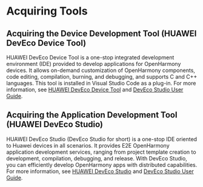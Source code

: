 # Acquiring Tools

## Acquiring the Device Development Tool (HUAWEI DevEco Device Tool)

HUAWEI DevEco Device Tool is a one-stop integrated development environment (IDE) provided to develop applications for OpenHarmony devices. It allows on-demand customization of OpenHarmony components, code editing, compilation, burning, and debugging, and supports C and C++ languages. This tool is installed in Visual Studio Code as a plug-in. For more information, see [HUAWEI DevEco Device Tool](https://device.harmonyos.com/en/develop/ide) and [DevEco Studio User Guide](https://device.harmonyos.com/en/docs/documentation/guide/service_introduction-0000001050166905).

## Acquiring the Application Development Tool (HUAWEI DevEco Studio)

HUAWEI DevEco Studio (DevEco Studio for short) is a one-stop IDE oriented to Huawei devices in all scenarios. It provides E2E OpenHarmony application development services, ranging from project template creation to development, compilation, debugging, and release. With DevEco Studio, you can efficiently develop OpenHarmony apps with distributed capabilities. For more information, see [HUAWEI DevEco Studio](https://developer.harmonyos.com/en/develop/deveco-studio) and [DevEco Studio User Guide](https://developer.harmonyos.com/en/docs/documentation/doc-guides/ohos-deveco-studio-overview-0000001263280421).
